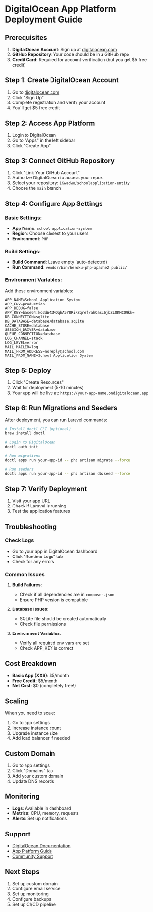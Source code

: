 # DigitalOcean App Platform Deployment Guide

## Prerequisites

1. **DigitalOcean Account**: Sign up at [digitalocean.com](https://digitalocean.com)
2. **GitHub Repository**: Your code should be in a GitHub repo
3. **Credit Card**: Required for account verification (but you get $5 free credit)

## Step 1: Create DigitalOcean Account

1. Go to [digitalocean.com](https://digitalocean.com)
2. Click "Sign Up"
3. Complete registration and verify your account
4. You'll get $5 free credit

## Step 2: Access App Platform

1. Login to DigitalOcean
2. Go to "Apps" in the left sidebar
3. Click "Create App"

## Step 3: Connect GitHub Repository

1. Click "Link Your GitHub Account"
2. Authorize DigitalOcean to access your repos
3. Select your repository: `1Kwadwo/schoolapplication-entity`
4. Choose the `main` branch

## Step 4: Configure App Settings

### Basic Settings:
- **App Name**: `school-application-system`
- **Region**: Choose closest to your users
- **Environment**: `PHP`

### Build Settings:
- **Build Command**: Leave empty (auto-detected)
- **Run Command**: `vendor/bin/heroku-php-apache2 public/`

### Environment Variables:
Add these environment variables:

```
APP_NAME=School Application System
APP_ENV=production
APP_DEBUG=false
APP_KEY=base64:ko3dW4IMQqhA5Y8RiFZqref/ahOasL6jbZLOKMCO9kk=
DB_CONNECTION=sqlite
DB_DATABASE=database/database.sqlite
CACHE_STORE=database
SESSION_DRIVER=database
QUEUE_CONNECTION=database
LOG_CHANNEL=stack
LOG_LEVEL=error
MAIL_MAILER=log
MAIL_FROM_ADDRESS=noreply@school.com
MAIL_FROM_NAME=School Application System
```

## Step 5: Deploy

1. Click "Create Resources"
2. Wait for deployment (5-10 minutes)
3. Your app will be live at: `https://your-app-name.ondigitalocean.app`

## Step 6: Run Migrations and Seeders

After deployment, you can run Laravel commands:

```bash
# Install doctl CLI (optional)
brew install doctl

# Login to DigitalOcean
doctl auth init

# Run migrations
doctl apps run your-app-id -- php artisan migrate --force

# Run seeders
doctl apps run your-app-id -- php artisan db:seed --force
```

## Step 7: Verify Deployment

1. Visit your app URL
2. Check if Laravel is running
3. Test the application features

## Troubleshooting

### Check Logs
- Go to your app in DigitalOcean dashboard
- Click "Runtime Logs" tab
- Check for any errors

### Common Issues

1. **Build Failures**:
   - Check if all dependencies are in `composer.json`
   - Ensure PHP version is compatible

2. **Database Issues**:
   - SQLite file should be created automatically
   - Check file permissions

3. **Environment Variables**:
   - Verify all required env vars are set
   - Check APP_KEY is correct

## Cost Breakdown

- **Basic App (XXS)**: $5/month
- **Free Credit**: $5/month
- **Net Cost**: $0 (completely free!)

## Scaling

When you need to scale:
1. Go to app settings
2. Increase instance count
3. Upgrade instance size
4. Add load balancer if needed

## Custom Domain

1. Go to app settings
2. Click "Domains" tab
3. Add your custom domain
4. Update DNS records

## Monitoring

- **Logs**: Available in dashboard
- **Metrics**: CPU, memory, requests
- **Alerts**: Set up notifications

## Support

- [DigitalOcean Documentation](https://docs.digitalocean.com/)
- [App Platform Guide](https://docs.digitalocean.com/products/app-platform/)
- [Community Support](https://www.digitalocean.com/community/)

## Next Steps

1. Set up custom domain
2. Configure email service
3. Set up monitoring
4. Configure backups
5. Set up CI/CD pipeline
